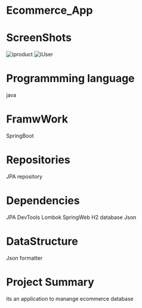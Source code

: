 # Ecommerce_App

# ScreenShots
![iproduct](https://user-images.githubusercontent.com/109599340/219957830-8b60c6ba-c63d-4d2e-897b-c072812c414b.jpg)
![iUser](https://user-images.githubusercontent.com/109599340/219957851-f210d221-edc4-4afc-adbb-63f39b7018e1.jpg)

# Programmming language
java

# FramwWork
SpringBoot
# Repositories
JPA repository
# Dependencies
JPA
DevTools
Lombok
SpringWeb
H2 database
Json
# DataStructure 
Json formatter

# Project Summary
its an application to manange ecommerce database
